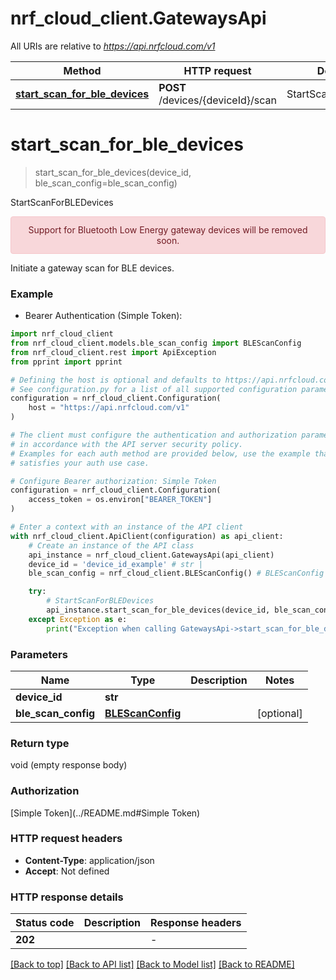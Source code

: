 # nrf_cloud_client.GatewaysApi

All URIs are relative to *https://api.nrfcloud.com/v1*

Method | HTTP request | Description
------------- | ------------- | -------------
[**start_scan_for_ble_devices**](GatewaysApi.md#start_scan_for_ble_devices) | **POST** /devices/{deviceId}/scan | StartScanForBLEDevices


# **start_scan_for_ble_devices**
> start_scan_for_ble_devices(device_id, ble_scan_config=ble_scan_config)

StartScanForBLEDevices

<div style="background-color: #f8d7da; color: #721c24; text-align: center; border: 1px solid #f5c6cb; border-radius: .25rem; padding: .75rem 1.25rem">Support for Bluetooth Low Energy gateway devices will be removed soon.</div>

Initiate a gateway scan for BLE devices.

### Example

* Bearer Authentication (Simple Token):

```python
import nrf_cloud_client
from nrf_cloud_client.models.ble_scan_config import BLEScanConfig
from nrf_cloud_client.rest import ApiException
from pprint import pprint

# Defining the host is optional and defaults to https://api.nrfcloud.com/v1
# See configuration.py for a list of all supported configuration parameters.
configuration = nrf_cloud_client.Configuration(
    host = "https://api.nrfcloud.com/v1"
)

# The client must configure the authentication and authorization parameters
# in accordance with the API server security policy.
# Examples for each auth method are provided below, use the example that
# satisfies your auth use case.

# Configure Bearer authorization: Simple Token
configuration = nrf_cloud_client.Configuration(
    access_token = os.environ["BEARER_TOKEN"]
)

# Enter a context with an instance of the API client
with nrf_cloud_client.ApiClient(configuration) as api_client:
    # Create an instance of the API class
    api_instance = nrf_cloud_client.GatewaysApi(api_client)
    device_id = 'device_id_example' # str | 
    ble_scan_config = nrf_cloud_client.BLEScanConfig() # BLEScanConfig |  (optional)

    try:
        # StartScanForBLEDevices
        api_instance.start_scan_for_ble_devices(device_id, ble_scan_config=ble_scan_config)
    except Exception as e:
        print("Exception when calling GatewaysApi->start_scan_for_ble_devices: %s\n" % e)
```



### Parameters


Name | Type | Description  | Notes
------------- | ------------- | ------------- | -------------
 **device_id** | **str**|  | 
 **ble_scan_config** | [**BLEScanConfig**](BLEScanConfig.md)|  | [optional] 

### Return type

void (empty response body)

### Authorization

[Simple Token](../README.md#Simple Token)

### HTTP request headers

 - **Content-Type**: application/json
 - **Accept**: Not defined

### HTTP response details

| Status code | Description | Response headers |
|-------------|-------------|------------------|
**202** |  |  -  |

[[Back to top]](#) [[Back to API list]](../README.md#documentation-for-api-endpoints) [[Back to Model list]](../README.md#documentation-for-models) [[Back to README]](../README.md)

